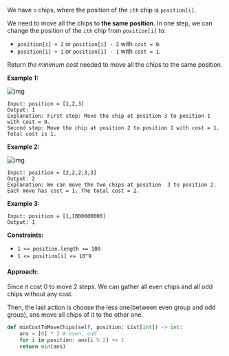 We have `n` chips, where the position of the `ith` chip is `position[i]`.

We need to move all the chips to **the same position**. In one step, we can change the position of the `ith` chip from `position[i]` to:

- `position[i] + 2` or `position[i] - 2` with `cost = 0`.
- `position[i] + 1` or `position[i] - 1` with `cost = 1`.

Return *the minimum cost* needed to move all the chips to the same position.

 

**Example 1:**

![img](https://assets.leetcode.com/uploads/2020/08/15/chips_e1.jpg)

```
Input: position = [1,2,3]
Output: 1
Explanation: First step: Move the chip at position 3 to position 1 with cost = 0.
Second step: Move the chip at position 2 to position 1 with cost = 1.
Total cost is 1.
```

**Example 2:**

![img](https://assets.leetcode.com/uploads/2020/08/15/chip_e2.jpg)

```
Input: position = [2,2,2,3,3]
Output: 2
Explanation: We can move the two chips at position  3 to position 2. Each move has cost = 1. The total cost = 2.
```

**Example 3:**

```
Input: position = [1,1000000000]
Output: 1
```

 

**Constraints:**

- `1 <= position.length <= 100`
- `1 <= position[i] <= 10^9`

#### Approach:

Since it cost 0 to move 2 steps. We can gather all even chips and all odd chips without any cost.

Then, the last action is choose the less one(between even group and odd group), ans move all chips of it to the other one.

```python
def minCostToMoveChips(self, position: List[int]) -> int:
    ans = [0] * 2 # even, odd
    for i in position: ans[i % 2] += 1
    return min(ans)
```

